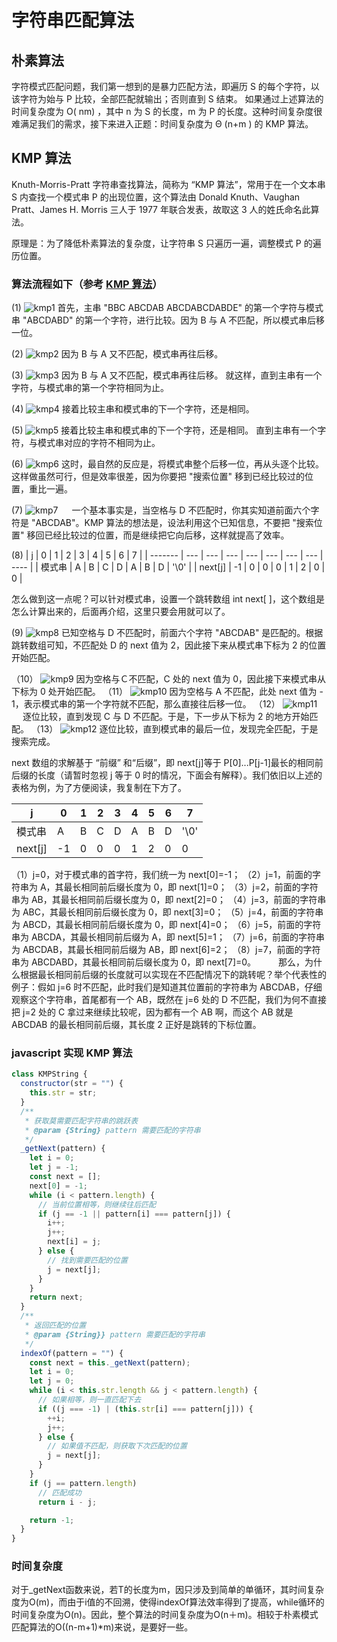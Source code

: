 # 字符串匹配算法

## 朴素算法

字符模式匹配问题，我们第一想到的是暴力匹配方法，即遍历 S 的每个字符，以该字符为始与 P 比较，全部匹配就输出；否则直到 S 结束。
如果通过上述算法的时间复杂度为 O( nm) ，其中 n 为 S 的长度，m 为 P 的长度。这种时间复杂度很难满足我们的需求，接下来进入正题：时间复杂度为 Θ (n+m ) 的 KMP 算法。

## KMP 算法

Knuth-Morris-Pratt 字符串查找算法，简称为 “KMP 算法”，常用于在一个文本串 S 内查找一个模式串 P 的出现位置，这个算法由 Donald Knuth、Vaughan Pratt、James H. Morris 三人于 1977 年联合发表，故取这 3 人的姓氏命名此算法。

原理是：为了降低朴素算法的复杂度，让字符串 S 只遍历一遍，调整模式 P 的遍历位置。

### 算法流程如下（参考 [KMP 算法](https://juejin.im/entry/58edc67461ff4b006925d2e9)）

(1)
![kmp1](../images/kmp1.png?raw=true)
首先，主串 "BBC ABCDAB ABCDABCDABDE" 的第一个字符与模式串 "ABCDABD" 的第一个字符，进行比较。因为 B 与 A 不匹配，所以模式串后移一位。

(2)
![kmp2](../images/kmp2.png?raw=true)
因为 B 与 A 又不匹配，模式串再往后移。

(3)
![kmp3](../images/kmp3.png?raw=true)
因为 B 与 A 又不匹配，模式串再往后移。
就这样，直到主串有一个字符，与模式串的第一个字符相同为止。

(4)
![kmp4](../images/kmp4.png?raw=true)
接着比较主串和模式串的下一个字符，还是相同。

(5)
![kmp5](../images/kmp5.png?raw=true)
接着比较主串和模式串的下一个字符，还是相同。
直到主串有一个字符，与模式串对应的字符不相同为止。

(6)
![kmp6](../images/kmp6.png?raw=true)
这时，最自然的反应是，将模式串整个后移一位，再从头逐个比较。这样做虽然可行，但是效率很差，因为你要把 "搜索位置" 移到已经比较过的位置，重比一遍。

(7)
![kmp7](../images/kmp7.png?raw=true)
  一个基本事实是，当空格与 D 不匹配时，你其实知道前面六个字符是 "ABCDAB"。KMP 算法的想法是，设法利用这个已知信息，不要把 "搜索位置" 移回已经比较过的位置，而是继续把它向后移，这样就提高了效率。

(8)
| j | 0 | 1 | 2 | 3 | 4 | 5 | 6 | 7 |
| ------- | --- | --- | --- | --- | --- | --- | --- | ---- |
| 模式串 | A | B | C | D | A | B | D | '\0' |
| next[j] | -1 | 0 | 0 | 0 | 1 | 2 | 0 | 0 |

怎么做到这一点呢？可以针对模式串，设置一个跳转数组 int next[ ]，这个数组是怎么计算出来的，后面再介绍，这里只要会用就可以了。

(9)
![kmp8](../images/kmp8.png?raw=true)
已知空格与 D 不匹配时，前面六个字符 "ABCDAB" 是匹配的。根据跳转数组可知，不匹配处 D 的 next 值为 2，因此接下来从模式串下标为 2 的位置开始匹配。

（10）
![kmp9](../images/kmp9.png?raw=true)
因为空格与Ｃ不匹配，C 处的 next 值为 0，因此接下来模式串从下标为 0 处开始匹配。
（11）
![kmp10](../images/kmp10.png?raw=true)
因为空格与 A 不匹配，此处 next 值为 - 1，表示模式串的第一个字符就不匹配，那么直接往后移一位。
（12）
![kmp11](../images/kmp11.png?raw=true)
  逐位比较，直到发现 C 与 D 不匹配。于是，下一步从下标为 2 的地方开始匹配。
（13）
![kmp12](../images/kmp12.png?raw=true)
逐位比较，直到模式串的最后一位，发现完全匹配，于是搜索完成。

next 数组的求解基于 “前缀” 和“后缀”，即 next[j]等于 P[0]...P[j-1]最长的相同前后缀的长度（请暂时忽视 j 等于 0 时的情况，下面会有解释）。我们依旧以上述的表格为例，为了方便阅读，我复制在下方了。

| j       | 0   | 1   | 2   | 3   | 4   | 5   | 6   | 7    |
| ------- | --- | --- | --- | --- | --- | --- | --- | ---- |
| 模式串  | A   | B   | C   | D   | A   | B   | D   | '\0' |
| next[j] | -1  | 0   | 0   | 0   | 1   | 2   | 0   | 0    |

（1）j=0，对于模式串的首字符，我们统一为 next[0]=-1；
（2）j=1，前面的字符串为 A，其最长相同前后缀长度为 0，即 next[1]=0；
（3）j=2，前面的字符串为 AB，其最长相同前后缀长度为 0，即 next[2]=0；
（4）j=3，前面的字符串为 ABC，其最长相同前后缀长度为 0，即 next[3]=0；
（5）j=4，前面的字符串为 ABCD，其最长相同前后缀长度为 0，即 next[4]=0；
（6）j=5，前面的字符串为 ABCDA，其最长相同前后缀为 A，即 next[5]=1；
（7）j=6，前面的字符串为 ABCDAB，其最长相同前后缀为 AB，即 next[6]=2；
（8）j=7，前面的字符串为 ABCDABD，其最长相同前后缀长度为 0，即 next[7]=0。
   那么，为什么根据最长相同前后缀的长度就可以实现在不匹配情况下的跳转呢？举个代表性的例子：假如 j=6 时不匹配，此时我们是知道其位置前的字符串为 ABCDAB，仔细观察这个字符串，首尾都有一个 AB，既然在 j=6 处的 D 不匹配，我们为何不直接把 j=2 处的 C 拿过来继续比较呢，因为都有一个 AB 啊，而这个 AB 就是 ABCDAB 的最长相同前后缀，其长度 2 正好是跳转的下标位置。

### javascript 实现 KMP 算法

```js
class KMPString {
  constructor(str = "") {
    this.str = str;
  }
  /**
   * 获取莫需要匹配字符串的跳跃表
   * @param {String} pattern 需要匹配的字符串
   */
  _getNext(pattern) {
    let i = 0;
    let j = -1;
    const next = [];
    next[0] = -1;
    while (i < pattern.length) {
      // 当前位置相等，则继续往后匹配
      if (j == -1 || pattern[i] === pattern[j]) {
        i++;
        j++;
        next[i] = j;
      } else {
        // 找到需要匹配的位置
        j = next[j];
      }
    }
    return next;
  }
  /**
   * 返回匹配的位置
   * @param {String}} pattern 需要匹配的字符串
   */
  indexOf(pattern = "") {
    const next = this._getNext(pattern);
    let i = 0;
    let j = 0;
    while (i < this.str.length && j < pattern.length) {
      // 如果相等，则一直匹配下去
      if ((j === -1) | (this.str[i] === pattern[j])) {
        ++i;
        j++;
      } else {
        // 如果值不匹配，则获取下次匹配的位置
        j = next[j];
      }
    }
    if (j == pattern.length)
      // 匹配成功
      return i - j;

    return -1;
  }
}
```

### 时间复杂度

对于_getNext函数来说，若T的长度为m，因只涉及到简单的单循环，其时间复杂度为O(m)，而由于i值的不回溯，使得indexOf算法效率得到了提高，while循环的时间复杂度为O(n)。因此，整个算法的时间复杂度为O(n＋m)。相较于朴素模式匹配算法的O((n-m+1)*m)来说，是要好一些。